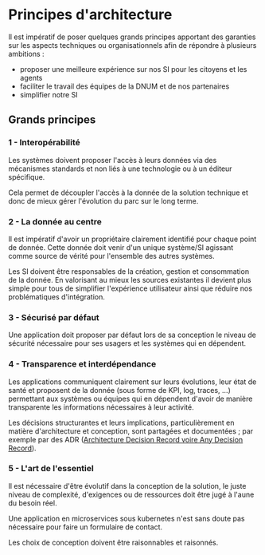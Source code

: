 # Principes d'architecture

Il est impératif de poser quelques grands principes apportant des garanties sur les aspects techniques ou organisationnels afin de répondre à plusieurs ambitions : 
* proposer une meilleure expérience sur nos SI pour les citoyens et les agents
* faciliter le travail des équipes de la DNUM et de nos partenaires
* simplifier notre SI

## Grands principes

### 1 - Interopérabilité

Les systèmes doivent proposer l'accès à leurs données via des mécanismes standards et non liés à une technologie ou à un éditeur spécifique.

Cela permet de découpler l'accès à la donnée de la solution technique et donc de mieux gérer l'évolution du parc sur le long terme.

### 2 - La donnée au centre

Il est impératif d'avoir un propriétaire clairement identifié pour chaque point de donnée. Cette donnée doit venir d'un unique système/SI agissant comme source de vérité pour l'ensemble des autres systèmes.

Les SI doivent être responsables de la création, gestion et consommation de la donnée. En valorisant au mieux les sources existantes il devient plus simple pour tous de simplifier l'expérience utilisateur ainsi que réduire nos problématiques d'intégration.

### 3 - Sécurisé par défaut

Une application doit proposer par défaut lors de sa conception le niveau de sécurité nécessaire pour ses usagers et les systèmes qui en dépendent.

### 4 - Transparence et interdépendance

Les applications communiquent clairement sur leurs évolutions, leur état de santé et proposent de la donnée (sous forme de KPI, log, traces, ...) permettant aux systèmes ou équipes qui en dépendent d'avoir de manière transparente les informations nécessaires à leur activité.

Les décisions structurantes et leurs implications, particulièrement en matière d'architecture et conception, sont partagées et documentées ; par exemple par des ADR ([Architecture Decision Record voire Any Decision Record](https://adr.github.io/)).

### 5 - L'art de l'essentiel

Il est nécessaire d'être évolutif dans la conception de la solution, le juste niveau de complexité, d'exigences ou de ressources doit être jugé à l'aune du besoin réel.

Une application en microservices sous kubernetes n'est sans doute pas nécessaire pour faire un formulaire de contact.

Les choix de conception doivent être raisonnables et raisonnés.